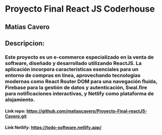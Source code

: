 # Proyecto Final React JS Coderhouse
## Matias Cavero
## Descripcion:

### Este proyecto es un e-commerce especializado en la venta de software, diseñado y desarrollado utilizando ReactJS. La aplicación incorpora características esenciales para un entorno de compras en línea, aprovechando tecnologías modernas como React Router DOM para una navegación fluida, Firebase para la gestión de datos y autenticación, Swal.fire para notificaciones interactivas, y Netlify como plataforma de alojamiento.

#### Link repo: https://github.com/matiascavero/Proyecto-Final-reactJS-Cavero.git
#### Link Netlify: https://todo-software.netlify.app/

